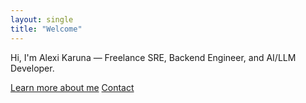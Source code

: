 ```yaml
---
layout: single
title: "Welcome"
---
```


Hi, I'm Alexi Karuna — Freelance SRE, Backend Engineer, and AI/LLM Developer.

[Learn more about me](about/)
[Contact](contact/)


